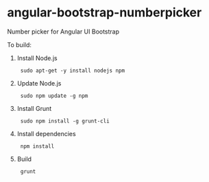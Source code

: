 angular-bootstrap-numberpicker
==============================

Number picker for Angular UI Bootstrap

To build:

1. Install Node.js

        sudo apt-get -y install nodejs npm

2. Update Node.js

        sudo npm update -g npm
        
3. Install Grunt

        sudo npm install -g grunt-cli
    
4. Install dependencies

        npm install

5. Build

        grunt
